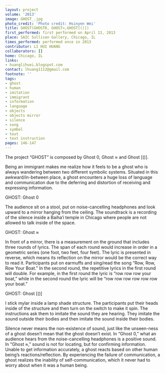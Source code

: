 ```yaml
---
layout: project
volume: '2013'
image: GHOST_.jpg
photo_credit: 'Photo credit: Hsinyen Wei'
title: GHOST(GHOST0, GHOST≈,GHOST[()])
first_performed: first performed on April 13, 2013
place: SAIC Sullivan Gallery, Chicago, IL
times_performed: performed once in 2013
contributor: LI HUI HUANG
collaborators: []
home: Chicago, IL
links:
- huanglihuei.blogspot.com
contact: lhuang1112@gmail.com
footnote: ''
tags:
- ghost
- human
- imitation
- immigrant
- information
- language
- objects
- objects mirror
- silence
- song
- symbol
- text
- text instruction
pages: 146-147
---
```


The project “GHOST” is composed by Ghost 0, Ghost ≈ and Ghost [()].

Being an immigrant makes me realize how it feels to be a ghost who is always wandering between two different symbolic systems. Situated in this awkward/in-between place, a ghost encounters a huge loss of language and communication due to the deferring and distortion of receiving and expressing information.

GHOST: Ghost 0

The audience sit on a stool, put on noise-cancelling headphones and look upward to a mirror hanging from the ceiling. The soundtrack is a recording of the silence inside a Baiha’i temple in Chicago where people are not allowed to talk inside of the space.

GHOST: Ghost ≈

In front of a mirror, there is a measurement on the ground that includes three rounds of lyrics. The span of each round would increase in order in a geometric series (one foot, two feet, four feet). The lyric is presented in reverse, which means its reflection on the mirror would be the correct way to read it. Participants put on earmuffs and sing/read the song “Row, Row, Row Your Boat.” In the second round, the repetitive lyrics in the first round will double. For example, in the first round the lyric is “row row row your boat,” while in the second round the lyric will be “row row row row row row your boat.”

GHOST: Ghost [()]

I stick mylar inside a lamp shade structure. The participants put their heads inside of the structure and then turn on the switch to make it spin. The instructions ask them to imitate the sound they are hearing. They imitate the sound outside their bodies and then imitate the sound inside their bodies.

Silence never means the non-existence of sound, just like the unseen-ness of a ghost doesn’t mean that the ghost doesn’t exist. In “Ghost 0,” what an audience hears from the noise-cancelling headphones is a positive sound. In “Ghost ≈,” sound is not for locating, but for confirming information. Unable to get information accurately, a ghost reacts based on other human being’s reactions/reflection. By experiencing the failure of communication, a ghost realizes the inability of self-communication, which it never had to worry about when it was a human being.
